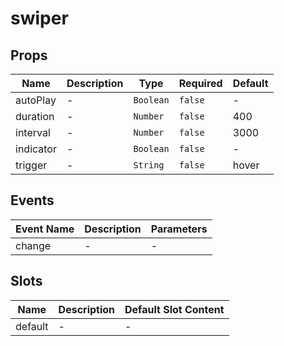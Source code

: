 # swiper

## Props

<!-- @vuese:swiper:props:start -->
|Name|Description|Type|Required|Default|
|---|---|---|---|---|
|autoPlay|-|`Boolean`|`false`|-|
|duration|-|`Number`|`false`|400|
|interval|-|`Number`|`false`|3000|
|indicator|-|`Boolean`|`false`|-|
|trigger|-|`String`|`false`|hover|

<!-- @vuese:swiper:props:end -->


## Events

<!-- @vuese:swiper:events:start -->
|Event Name|Description|Parameters|
|---|---|---|
|change|-|-|

<!-- @vuese:swiper:events:end -->


## Slots

<!-- @vuese:swiper:slots:start -->
|Name|Description|Default Slot Content|
|---|---|---|
|default|-|-|

<!-- @vuese:swiper:slots:end -->


